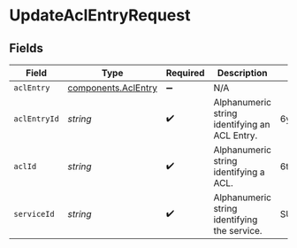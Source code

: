 # UpdateAclEntryRequest


## Fields

| Field                                                             | Type                                                              | Required                                                          | Description                                                       | Example                                                           |
| ----------------------------------------------------------------- | ----------------------------------------------------------------- | ----------------------------------------------------------------- | ----------------------------------------------------------------- | ----------------------------------------------------------------- |
| `aclEntry`                                                        | [components.AclEntry](../../../sdk/models/components/aclentry.md) | :heavy_minus_sign:                                                | N/A                                                               |                                                                   |
| `aclEntryId`                                                      | *string*                                                          | :heavy_check_mark:                                                | Alphanumeric string identifying an ACL Entry.                     | 6yxNzlOpW1V7JfSwvLGtOc                                            |
| `aclId`                                                           | *string*                                                          | :heavy_check_mark:                                                | Alphanumeric string identifying a ACL.                            | 6tUXdegLTf5BCig0zGFrU3                                            |
| `serviceId`                                                       | *string*                                                          | :heavy_check_mark:                                                | Alphanumeric string identifying the service.                      | SU1Z0isxPaozGVKXdv0eY                                             |